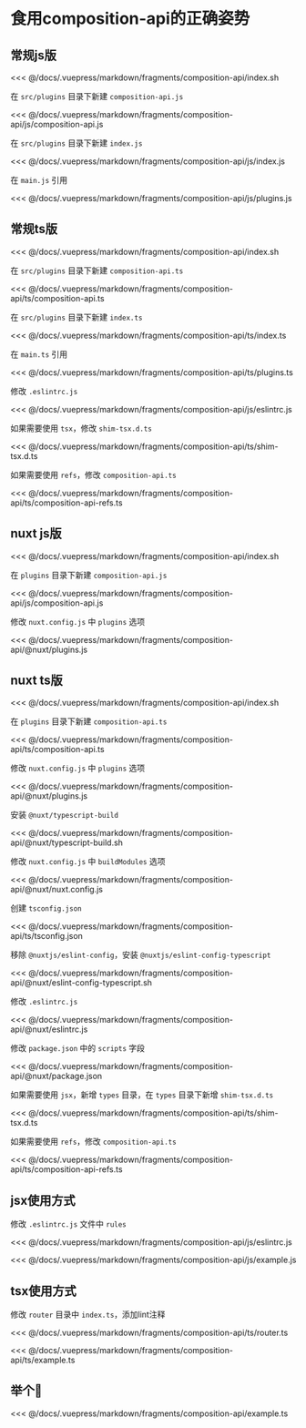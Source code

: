 # 食用composition-api的正确姿势

## 常规js版

<<< @/docs/.vuepress/markdown/fragments/composition-api/index.sh

在 `src/plugins` 目录下新建 `composition-api.js`

<<< @/docs/.vuepress/markdown/fragments/composition-api/js/composition-api.js

在 `src/plugins` 目录下新建 `index.js`

<<< @/docs/.vuepress/markdown/fragments/composition-api/js/index.js

在 `main.js` 引用

<<< @/docs/.vuepress/markdown/fragments/composition-api/js/plugins.js

## 常规ts版

<<< @/docs/.vuepress/markdown/fragments/composition-api/index.sh

在 `src/plugins` 目录下新建 `composition-api.ts`

<<< @/docs/.vuepress/markdown/fragments/composition-api/ts/composition-api.ts

在 `src/plugins` 目录下新建 `index.ts`

<<< @/docs/.vuepress/markdown/fragments/composition-api/ts/index.ts

在 `main.ts` 引用

<<< @/docs/.vuepress/markdown/fragments/composition-api/ts/plugins.ts

修改 `.eslintrc.js`

<<< @/docs/.vuepress/markdown/fragments/composition-api/js/eslintrc.js

如果需要使用 `tsx`，修改 `shim-tsx.d.ts`

<<< @/docs/.vuepress/markdown/fragments/composition-api/ts/shim-tsx.d.ts

如果需要使用 `refs`，修改 `composition-api.ts`

<<< @/docs/.vuepress/markdown/fragments/composition-api/ts/composition-api-refs.ts

## nuxt js版

<<< @/docs/.vuepress/markdown/fragments/composition-api/index.sh

在 `plugins` 目录下新建 `composition-api.js`

<<< @/docs/.vuepress/markdown/fragments/composition-api/js/composition-api.js

修改 `nuxt.config.js` 中 `plugins` 选项

<<< @/docs/.vuepress/markdown/fragments/composition-api/@nuxt/plugins.js

## nuxt ts版

<<< @/docs/.vuepress/markdown/fragments/composition-api/index.sh

在 `plugins` 目录下新建 `composition-api.ts`

<<< @/docs/.vuepress/markdown/fragments/composition-api/ts/composition-api.ts

修改 `nuxt.config.js` 中 `plugins` 选项

<<< @/docs/.vuepress/markdown/fragments/composition-api/@nuxt/plugins.js

安装 `@nuxt/typescript-build`

<<< @/docs/.vuepress/markdown/fragments/composition-api/@nuxt/typescript-build.sh

修改 `nuxt.config.js` 中 `buildModules` 选项

<<< @/docs/.vuepress/markdown/fragments/composition-api/@nuxt/nuxt.config.js

创建 `tsconfig.json`

<<< @/docs/.vuepress/markdown/fragments/composition-api/ts/tsconfig.json

移除 `@nuxtjs/eslint-config`，安装 `@nuxtjs/eslint-config-typescript`

<<< @/docs/.vuepress/markdown/fragments/composition-api/@nuxt/eslint-config-typescript.sh

修改 `.eslintrc.js`

<<< @/docs/.vuepress/markdown/fragments/composition-api/@nuxt/eslintrc.js

修改 `package.json` 中的 `scripts` 字段

<<< @/docs/.vuepress/markdown/fragments/composition-api/@nuxt/package.json

如果需要使用 `jsx`，新增 `types` 目录，在 `types` 目录下新增 `shim-tsx.d.ts`

<<< @/docs/.vuepress/markdown/fragments/composition-api/ts/shim-tsx.d.ts

如果需要使用 `refs`，修改 `composition-api.ts`

<<< @/docs/.vuepress/markdown/fragments/composition-api/ts/composition-api-refs.ts

## jsx使用方式

修改 `.eslintrc.js` 文件中 `rules`

<<< @/docs/.vuepress/markdown/fragments/composition-api/js/eslintrc.js

<<< @/docs/.vuepress/markdown/fragments/composition-api/js/example.js

## tsx使用方式

修改 `router` 目录中 `index.ts`，添加lint注释

<<< @/docs/.vuepress/markdown/fragments/composition-api/ts/router.ts

<<< @/docs/.vuepress/markdown/fragments/composition-api/ts/example.ts

## 举个🌰

<<< @/docs/.vuepress/markdown/fragments/composition-api/example.ts

